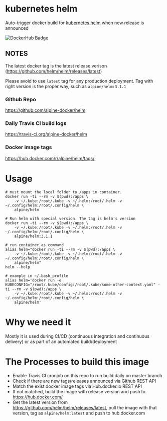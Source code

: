 # kubernetes helm

Auto-trigger docker build for [kubernetes helm](https://github.com/kubernetes/helm) when new release is announced

[![DockerHub Badge](http://dockeri.co/image/alpine/helm)](https://hub.docker.com/r/alpine/helm/)

## NOTES

The latest docker tag is the latest release verison (https://github.com/helm/helm/releases/latest)

Please avoid to use `latest` tag for any production deployment. Tag with right version is the proper way, such as `alpine/helm:3.1.1`

### Github Repo

https://github.com/alpine-docker/helm

### Daily Travis CI build logs

https://travis-ci.org/alpine-docker/helm

### Docker image tags

https://hub.docker.com/r/alpine/helm/tags/

# Usage

    # must mount the local folder to /apps in container.
    docker run -ti --rm -v $(pwd):/apps \
        -v ~/.kube:/root/.kube -v ~/.helm:/root/.helm -v ~/.config/helm:/root/.config/helm \
        alpine/helm

    # Run helm with special version. The tag is helm's version
    docker run -ti --rm -v $(pwd):/apps \
        -v ~/.kube:/root/.kube -v ~/.helm:/root/.helm -v ~/.config/helm:/root/.config/helm \
        alpine/helm:3.1.1

    # run container as command
    alias helm="docker run -ti --rm -v $(pwd):/apps \
        -v ~/.kube:/root/.kube -v ~/.helm:/root/.helm -v ~/.config/helm:/root/.config/helm \
        alpine/helm"
    helm --help
    
    # example in ~/.bash_profile
    alias helm='docker run -e KUBECONFIG="/root/.kube/config:/root/.kube/some-other-context.yaml" -ti --rm -v $(pwd):/apps \
        -v ~/.kube:/root/.kube -v ~/.helm:/root/.helm -v ~/.config/helm:/root/.config/helm \
        alpine/helm'

# Why we need it

Mostly it is used during CI/CD (continuous integration and continuous delivery) or as part of an automated build/deployment

# The Processes to build this image

* Enable Travis CI cronjob on this repo to run build daily on master branch
* Check if there are new tags/releases announced via Github REST API
* Match the exist docker image tags via Hub.docker.io REST API
* If not matched, build the image with release version and push to https://hub.docker.com/
* Get the latest version from https://github.com/helm/helm/releases/latest, pull the image with that version, tag as `alpine/helm:latest` and push to hub.docker.com
